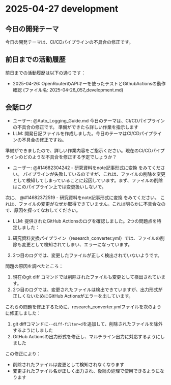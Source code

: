 # 2025-04-27 development

## 今日の開発テーマ

今日の開発テーマは、CI/CDパイプラインの不具合の修正です。

## 前日までの活動履歴
前日までの活動履歴は以下の通りです：
* 2025-04-26: OpenRouterのAPIキーを使ったテストとGithubActionsの動作確認 (ファイル名: 2025-04-26_057_development.md)

## 会話ログ

- ユーザー: @Auto_Logging_Guide.md 
今日のテーマは、CI/CDパイプラインの不具合の修正です。
準備ができたら詳しい作業を指示します
- LLM: 開発日記ファイルを作成しました。今日のテーマはCI/CDパイプラインの不具合の修正ですね。

準備ができましたので、詳しい作業内容をご指示ください。現在のCI/CDパイプラインのどのような不具合を修正する予定でしょうか？ 
- ユーザー: @#14682304242 - 研究資料をnote記事形式に変換 をみてください。
パイプラインが失敗しているのですが、これは、ファイルの削除を変更として検知してしまっていることに起因しています。まず、ファイルの削除はこのパイプライン上では変更扱いしないで。

次に、 @#14682372519 - 研究資料をnote記事形式に変換 をみてください。
これは、ファイルの変更がなぜか取得できていません。これは明らかに不具合なので、原因を探ってなおしてください。
- LLM: 提供されたGitHub Actionsのログを確認しました。2つの問題点を特定しました：

1. 研究資料変換パイプライン（research_converter.yml）では、ファイルの削除も変更として検知されてしまい、エラーになっています。

2. 2つ目のログでは、変更したファイルが正しく検出されていないようです。

問題の原因を調べたところ：

1. 現在のgit diff コマンドでは削除されたファイルも変更として検出されています。
2. 2つ目のログでは、変更されたファイルは検出できていますが、出力形式が正しくないためにGitHub Actionsがエラーを出しています。

これらの問題を修正するために、research_converter.ymlファイルを次のように修正しました：

1. git diffコマンドに`--diff-filter=d`を追加して、削除されたファイルを除外するようにしました
2. GitHub Actionsの出力形式を修正し、マルチライン出力に対応するようにしました

この修正により：
- 削除されたファイルは変更として検知されなくなります
- 変更されたファイル名が正しく出力され、後続の処理で使用できるようになります 